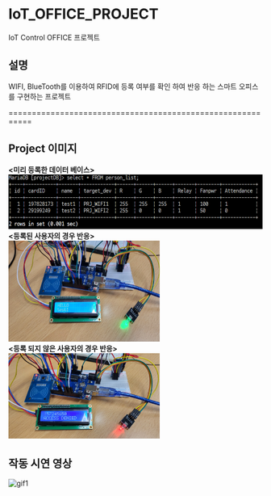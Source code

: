 # IoT_OFFICE_PROJECT  
IoT Control OFFICE 프로젝트  

## 설명  
WIFI, BlueTooth를 이용하여 RFID에 등록 여부를 확인 하여 반응 하는 스마트 오피스를 구현하는 프로젝트  

===========================================================

## Project 이미지  
<b><미리 등록한 데이터 베이스></b> 
![img1](presentation_data/데이터베이스.PNG)  
<b><등록된 사용자의 경우 반응></b>  
<img src="presentation_data/등록된경우.jpg" width="300" height="200">  
<b><등록 되지 않은 사용자의 경우 반응></b>  
<img src="presentation_data/미등록된경우.jpg" width="300" heigth="200">  
 

## 작동 시연 영상  
![gif1](presentation_data/GIFMaker_me.gif)  
